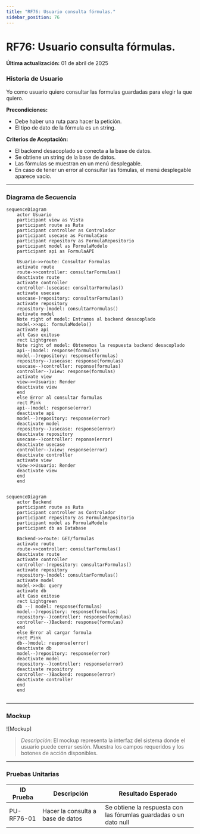 ```yaml
---
title: "RF76: Usuario consulta fórmulas."  
sidebar_position: 76
---
```


# RF76: Usuario consulta fórmulas.

**Última actualización:** 01 de abril de 2025

### Historia de Usuario

Yo como usuario quiero consultar las formulas guardadas para elegir la que quiero.

**Precondiciones:**
  - Debe haber una ruta para hacer la petición.
  - El tipo de dato de la fórmula es un string. 

**Criterios de Aceptación:**
  - El backend desacoplado se conecta a la base de datos.
  - Se obtiene un string de la base de datos.
  - Las fórmulas se muestran en un menú desplegable.
  - En caso de tener un error al consultar las fómulas, el menú desplegable aparece vacío.

---

### Diagrama de Secuencia

```mermaid
sequenceDiagram
    actor Usuario
    participant view as Vista
    participant route as Ruta
    participant controller as Controlador
    participant usecase as FormulaCaso
    participant repository as FormulaRepositorio
    participant model as FormulaModelo
    participant api as FormulaAPI

    Usuario->>route: Consultar Formulas
    activate route
    route->>controller: consultarFormulas()
    deactivate route
    activate controller
    controller-)usecase: consultarFormulas()
    activate usecase
    usecase-)repository: consultarFormulas()
    activate repository
    repository-)model: consultarFormulas()
    activate model
    Note right of model: Entramos al backend desacoplado
    model->>api: formulaModelo()
    activate api
    alt Caso exitoso
    rect Lightgreen
    Note right of model: Obtenemos la respuesta backend desacoplado
    api--)model: response(formulas)
    model--)repository: response(formulas)
    repository--)usecase: response(formulas)
    usecase--)controller: reponse(formulas)
    controller--)view: response(formulas)
    activate view
    view->>Usuario: Render
    deactivate view
    end
    else Error al consultar formulas
    rect Pink
    api--)model: response(error)
    deactivate api
    model--)repository: response(error)
    deactivate model
    repository--)usecase: response(error)
    deactivate repository
    usecase--)controller: reponse(error)
    deactivate usecase
    controller--)view: response(error)
    deactivate controller
    activate view
    view->>Usuario: Render
    deactivate view
    end
    end
    
```


```mermaid
sequenceDiagram
    actor Backend
    participant route as Ruta
    participant controller as Controlador
    participant repository as FormulaRepositorio
    participant model as FormulaModelo
    participant db as Database

    Backend->>route: GET/formulas
    activate route
    route->>controller: consultarFormulas()
    deactivate route
    activate controller
    controller-)repository: consultarFormulas()
    activate repository
    repository-)model: consultarFormulas()
    activate model 
    model->>db: query
    activate db
    alt Caso exitoso
    rect Lightgreen
    db --) model: response(formulas)
    model--)repository: response(formulas)
    repository--)controller: response(formulas)
    controller--)Backend: response(formulas)
    end
    else Error al cargar formula
    rect Pink
    db--)model: response(error)
    deactivate db
    model--)repository: response(error)
    deactivate model
    repository--)controller: response(error)
    deactivate repository
    controller--)Backend: response(error)
    deactivate controller
    end
    end
    
```


---

### Mockup

![Mockup]

> *Descripción*: El mockup representa la interfaz del sistema donde el usuario puede cerrar sesión. Muestra los campos requeridos y los botones de acción disponibles.

---

### Pruebas Unitarias 
| ID Prueba | Descripción | Resultado Esperado |
|-----------|-------------|--------------------|
|PU-RF76-01| Hacer la consulta a base de datos | Se obtiene la respuesta con las fórumlas guardadas o un dato null |
